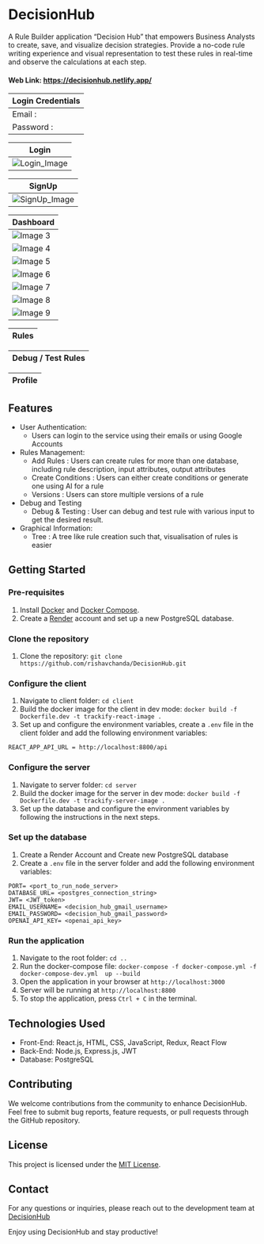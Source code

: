 # DecisionHub

A Rule Builder application “Decision Hub” that empowers Business Analysts to create, save, and visualize decision strategies. Provide a no-code rule writing experience and visual representation to test these rules in real-time and observe the calculations at each step.

#### Web Link: https://decisionhub.netlify.app/

| Login Credentials |
| ----------------- |
| Email :           |
| Password :        |

| Login                                                                                                         |
| ------------------------------------------------------------------------------------------------------------- |
| ![Login_Image](https://github.com/rishavchanda/Trackify/assets/64485885/b8aae2e1-cb85-4d37-93f8-ca95e8141367) |

|SignUp
|--|
|![SignUp_Image]()

| Dashboard                                                                                                 |
| --------------------------------------------------------------------------------------------------------- |
| ![Image 3](https://github.com/rishavchanda/Trackify/assets/64485885/e1f89b04-2788-45b0-abc2-9dec616669e2) |
| ![Image 4](https://github.com/rishavchanda/Trackify/assets/64485885/27fce475-a52f-4f1f-91f4-228a5a4b08ab) |
| ![Image 5](https://github.com/rishavchanda/Trackify/assets/64485885/39f9083d-61cb-462d-ba85-040679f598b3) |
| ![Image 6](https://github.com/rishavchanda/Trackify/assets/64485885/80df62ef-02f0-4edc-8019-666a29a26a7c) |
| ![Image 7](https://github.com/rishavchanda/Trackify/assets/64485885/d9dd8674-6bc0-4e8a-a9fd-46fb721a4e62) |
| ![Image 8](https://github.com/rishavchanda/Trackify/assets/64485885/c951188e-20d4-4ce8-98ce-8c11f4dd507e) |
| ![Image 9](https://github.com/rishavchanda/Trackify/assets/64485885/abcf8e67-27ac-4691-a856-b76b3ae3e9db) |

| Rules |
| ----- |

| Debug / Test Rules |
| ------------------ |

| Profile |
| ------- |

## Features

- User Authentication:
  - Users can login to the service using their emails or using Google Accounts
- Rules Management:
  - Add Rules : Users can create rules for more than one database, including rule description, input attributes, output attributes
  - Create Conditions : Users can either create conditions or generate one using AI for a rule
  - Versions : Users can store multiple versions of a rule
- Debug and Testing
  - Debug & Testing : User can debug and test rule with various input to get the desired result.
- Graphical Information:
  - Tree : A tree like rule creation such that, visualisation of rules is easier

## Getting Started

### Pre-requisites

1. Install [Docker](https://docs.docker.com/get-docker/) and [Docker Compose](https://docs.docker.com/compose/install/).
2. Create a [Render](https://dashboard.render.com/) account and set up a new PostgreSQL database.

### Clone the repository

1. Clone the repository: `git clone https://github.com/rishavchanda/DecisionHub.git`

### Configure the client

1. Navigate to client folder: `cd client`
2. Build the docker image for the client in dev mode: `docker build -f Dockerfile.dev -t trackify-react-image .`
3. Set up and configure the environment variables, create a `.env` file in the client folder and add the following environment variables:

```
REACT_APP_API_URL = http://localhost:8800/api
```

### Configure the server

1. Navigate to server folder: `cd server`
2. Build the docker image for the server in dev mode: `docker build -f Dockerfile.dev -t trackify-server-image .`
3. Set up the database and configure the environment variables by following the instructions in the next steps.

### Set up the database

1. Create a Render Account and Create new PostgreSQL database
2. Create a `.env` file in the server folder and add the following environment variables:

```
PORT= <port_to_run_node_server>
DATABASE_URL= <postgres_connection_string>
JWT= <JWT_token>
EMAIL_USERNAME= <decision_hub_gmail_username>
EMAIL_PASSWORD= <decision_hub_gmail_password>
OPENAI_API_KEY= <openai_api_key>
```

### Run the application

1. Navigate to the root folder: `cd ..`
2. Run the docker-compose file: `docker-compose -f docker-compose.yml -f docker-compose-dev.yml  up --build`
3. Open the application in your browser at `http://localhost:3000`
4. Server will be running at `http://localhost:8800`
5. To stop the application, press `Ctrl + C` in the terminal.

## Technologies Used

- Front-End: React.js, HTML, CSS, JavaScript, Redux, React Flow
- Back-End: Node.js, Express.js, JWT
- Database: PostgreSQL

## Contributing

We welcome contributions from the community to enhance DecisionHub. Feel free to submit bug reports, feature requests, or pull requests through the GitHub repository.

## License

This project is licensed under the [MIT License](https://opensource.org/licenses/MIT).

## Contact

For any questions or inquiries, please reach out to the development team at [DecisionHub](mailto:decisionhub629@gmail.com)

Enjoy using DecisionHub and stay productive!
